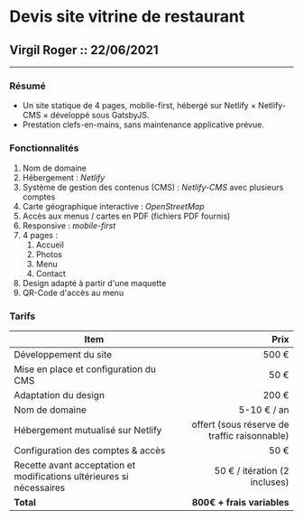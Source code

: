 # Devis site vitrine de restaurant

## Virgil Roger :: 22/06/2021

***

### Résumé

* Un site statique de 4 pages, mobile-first, hébergé sur Netlify &times; Netlify-CMS &times; développé sous GatsbyJS.
* Prestation clefs-en-mains, sans maintenance applicative prévue.

### Fonctionnalités

1. Nom de domaine
2. Hébergement : _Netlify_
3. Système de gestion des contenus (CMS) : _Netlify-CMS_ avec plusieurs comptes
4. Carte géographique interactive : _OpenStreetMap_
5. Accès aux menus / cartes en PDF (fichiers PDF fournis)
6. Responsive : _mobile-first_
7. 4 pages :
   1. Accueil
   2. Photos
   3. Menu
   4. Contact
8. Design adapté à partir d'une maquette
9. QR-Code d'accès au menu

### Tarifs

| Item          |    Prix       |
| ------------- | -------------:|
| Développement du site  | 500 € |
| Mise en place et configuration du CMS  | 50 € |
| Adaptation du design  | 200 € |
| Nom de domaine     | 5-10 € / an      |
| Hébergement mutualisé sur Netlify | offert (sous réserve de traffic raisonnable) |
| Configuration des comptes & accès | 50 € |
| Recette avant acceptation et modifications ultérieures si nécessaires | 50 € / itération (2 incluses) |
| **Total** | **800€ + frais variables** |
